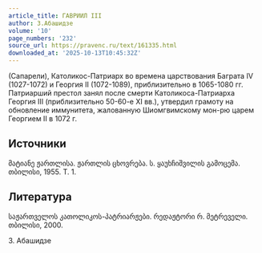 ```yaml
---
article_title: ГАВРИИЛ III
author: З.Абашидзе
volume: '10'
page_numbers: '232'
source_url: https://pravenc.ru/text/161335.html
downloaded_at: '2025-10-13T10:45:32Z'
---
```


(Сапарели), Католикос-Патриарх во времена царствования Баграта IV (1027-1072) и Георгия II (1072-1089), приблизительно в 1065-1080 гг. Патриарший престол занял после смерти Католикоса-Патриарха Георгия III (приблизительно 50-60-е XI вв.), утвердил грамоту на обновление иммунитета, жалованную Шиомгвимскому мон-рю царем Георгием II в 1072 г.

## Источники

მატიანე ჟართლისა. ჟართლის ცხოვრება. ს. ყაუხჩიშვილის გამოცემა. თბილისი, 1955. Т. 1.

## Литература

საჟართველოს კათოლიკოს-პატრიარჟები. რედაჟტორი რ. მეტრეველი. თბილისი, 2000.

З.  Абашидзе
